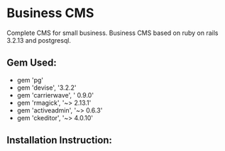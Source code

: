 Business CMS
============

Complete CMS for small business. Business CMS based on ruby on rails 3.2.13 and postgresql.

Gem Used:
--------
* gem 'pg'
* gem 'devise', '3.2.2'
* gem 'carrierwave', ' 0.9.0'
* gem 'rmagick', '~> 2.13.1'
* gem 'activeadmin', '~> 0.6.3'
* gem 'ckeditor', '~> 4.0.10'

Installation Instruction:
------------------------
